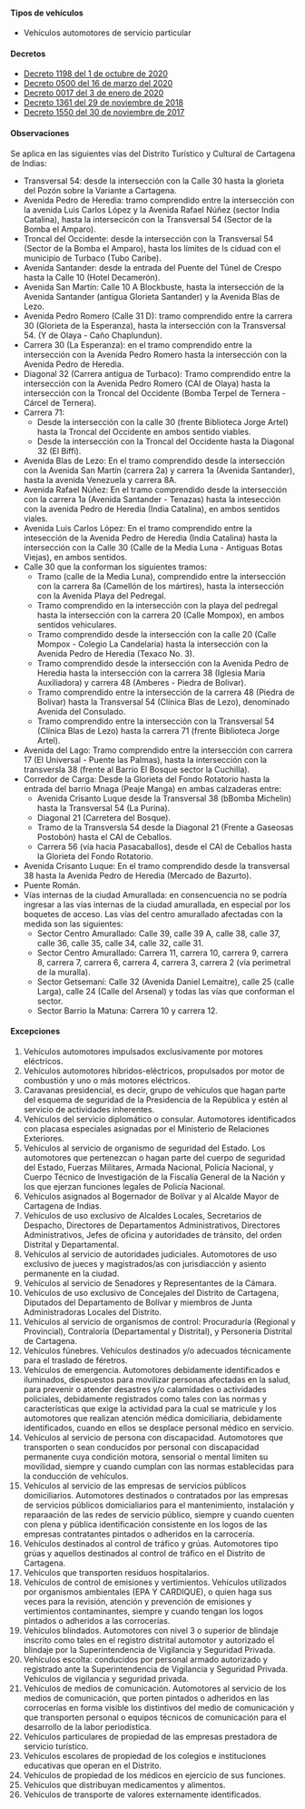 #### Tipos de vehículos

- Vehículos automotores de servicio particular

#### Decretos

- [Decreto 1198 del 1 de octubre de 2020](https://www.transitocartagena.gov.co/links/Decretos/Decretos_2018/Decreto_1198.PDF)
- [Decreto 0500 del 16 de marzo del 2020](/cartagena/decreto-0500-del-16-de-marzo-del-2020.pdf)
- [Decreto 0017 del 3 de enero de 2020](https://www.transitocartagena.gov.co/links/Decretos/Decretos_2018/Decreto-0017_2020-P.PDF)
- [Decreto 1361 del 29 de noviembre de 2018](/cartagena/decreto-1361-del-29-de-noviembre-de-2018.pdf)
- [Decreto 1550 del 30 de noviembre de 2017](/cartagena/decreto-1550-del-30-de-noviembre-de-2017.pdf)

#### Observaciones

Se aplica en las siguientes vías del Distrito Turístico y Cultural de Cartagena de Indias:

- Transversal 54: desde la intersección con la Calle 30 hasta la glorieta del Pozón sobre la Variante a Cartagena.
- Avenida Pedro de Heredia: tramo comprendido entre la intersección con la avenida Luis Carlos López y la Avenida Rafael Núñez (sector India Catalina), hasta la intersecicón con la Transversal 54 (Sector de la Bomba el Amparo).
- Troncal del Occidente: desde la intersección con la Transversal 54 (Sector de la Bomba el Amparo), hasta los límites de ls ciduad con el municipio de Turbaco (Tubo Caribe).
- Avenida Santander: desde la entrada del Puente del Túnel de Crespo hasta la Calle 10 (Hotel Decamerón).
- Avenida San Martín: Calle 10 A Blockbuste, hasta la intersección de la Avenida Santander (antigua Glorieta Santander) y la Avenida Blas de Lezo.
- Avenida Pedro Romero (Calle 31 D): tramo comprendido entre la carrera 30 (Glorieta de la Esperanza), hasta la intersección con la Transversal 54. (Y de Olaya - Caño Chaplundun).
- Carrera 30 (La Esperanza): en el tramo comprendido entre la intersección con la Avenida Pedro Romero hasta la intersección con la Avenida Pedro de Heredia.
- Diagonal 32 (Carrera antigua de Turbaco): Tramo comprendido entre la intersección con la Avenida Pedro Romero (CAI de Olaya) hasta la intersección con la Troncal del Occidente (Bomba Terpel de Ternera - Cárcel de Ternera).
- Carrera 71:
  - Desde la intersección con la calle 30 (frente Biblioteca Jorge Artel) hasta la Troncal del Occidente en ambos sentido viables.
  - Desde la intersección con la Troncal del Occidente hasta la Diagonal 32 (El Biffi).
- Avenida Blas de Lezo: En el tramo comprendido desde la intersección con la Avenida San Martín (carrera 2a) y carrera 1a (Avenida Santander), hasta la avenida Venezuela y carrera 8A.
- Avenida Rafael Núñez: En el tramo comprendido desde la intersección con la carrera 1a (Avenida Santander - Tenazas) hasta la intesección con la avenida Pedro de Heredia (India Catalina), en ambos sentidos viales.
- Avenida Luis Carlos López: En el tramo comprendido entre la intesección de la Avenida Pedro de Heredia (India Catalina) hasta la intersección con la Calle 30 (Calle de la Media Luna - Antiguas Botas Viejas), en ambos sentidos.
- Calle 30 que la conforman los siguientes tramos:
  - Tramo (calle de la Media Luna), comprendido entre la intersección con la carrera 8a (Camellón de los mártires), hasta la intersección con la Avenida Playa del Pedregal.
  - Tramo comprendido en la intersección con la playa del pedregal hasta la intersección con la carrera 20 (Calle Mompox), en ambos sentidos vehiculares.
  - Tramo comprendido desde la intersección con la calle 20 (Calle Mompox - Colegio La Candelaria) hasta la intersección con la Avenida Pedro de Heredia (Texaco No. 3).
  - Tramo comprendido desde la intersección con la Avenida Pedro de Heredia hasta la intersección con la carrera 38 (Iglesia María Auxiliadora) y carrera 48 (Amberes - Piedra de Bolivar).
  - Tramo comprendido entre la intersección de la carrera 48 (Piedra de Bolivar) hasta la Transversal 54 (Clínica Blas de Lezo), denominado Avenida del Consulado.
  - Tramo comprendido entre la intersección con la Transversal 54 (Clínica Blas de Lezo) hasta la carrera 71 (frente Biblioteca Jorge Artel).
- Avenida del Lago: Tramo comprendido entre la intersección con carrera 17 (El Universal - Puente las Palmas), hasta la intersección con la transversla 38 (frente al Barrio El Bosque sector la Cuchilla).
- Corredor de Carga: Desde la Glorieta del Fondo Rotatorio hasta la entrada del barrio Mnaga (Peaje Manga) en ambas calzaderas entre:
  - Avenida Crisanto Luque desde la Transversal 38 (bBomba Michelin) hasta la Transversal 54 (La Purina).
  - Diagonal 21 (Carretera del Bosque).
  - Tramo de la Transversla 54 desde la Diagonal 21 (Frente a Gaseosas Postobón) hasta el CAI de Ceballos.
  - Carrera 56 (vía hacia Pasacaballos), desde el CAI de Ceballos hasta la Glorieta del Fondo Rotatorio.
- Avenida Crisanto Luque: En el tramo comprendido desde la transversal 38 hasta la Avenida Pedro de Heredia (Mercado de Bazurto).
- Puente Román.
- Vías internas de la ciudad Amurallada: en consencuencia no se podría ingresar a las vías internas de la ciudad amurallada, en especial por los boquetes de acceso. Las vías del centro amurallado afectadas con la medida son las siguientes:
  - Sector Centro Amurallado: Calle 39, calle 39 A, calle 38, calle 37, calle 36, calle 35, calle 34, calle 32, calle 31.
  - Sector Centro Amurallado: Carrera 11, carrera 10, carrera 9, carrera 8, carrera 7, carrera 6, carrera 4, carrera 3, carrera 2 (vía perimetral de la muralla).
  - Sector Getsemaní: Calle 32 (Avenida Daniel Lemaitre), calle 25 (calle Larga), calle 24 (Calle del Arsenal) y todas las vías que conforman el sector.
  - Sector Barrio la Matuna: Carrera 10 y carrera 12.

#### Excepciones

1. Vehículos automotores impulsados exclusivamente por motores eléctricos.
2. Vehículos automotores híbridos-eléctricos, propulsados por motor de combustión y uno o más motores eléctricos.
3. Caravanas presidencial, es decir, grupo de vehículos que hagan parte del esquema de seguridad de la Presidencia de la República y estén al servicio de actividades inherentes.
4. Vehículos del servicio diplomático o consular. Automotores identificados con placasa especiales asignadas por el Ministerio de Relaciones Exteriores.
5. Vehículos al servicio de organismo de seguridad del Estado. Los automotores que pertenezcan o hagan parte del cuerpo de seguridad del Estado, Fuerzas Militares, Armada Nacional, Policía Nacional, y Cuerpo Técnico de Investigación de la Fiscalía General de la Nación y los que ejerzan funciones legales de Policía Nacional.
6. Vehículos asignados al Bogernador de Bolívar y al Alcalde Mayor de Cartagena de Indias.
7. Vehículos de uso exclusivo de Alcaldes Locales, Secretarios de Despacho, Directores de Departamentos Administrativos, Directores Administrativos, Jefes de oficina y autoridades de tránsito, del orden Distrital y Departamental.
8. Vehículos al servicio de autoridades judiciales. Automotores de uso exclusivo de jueces y magistrados/as con jurisdiacción y asiento permanente en la ciudad.
9. Vehículos al servicio de Senadores y Representantes de la Cámara.
10. Vehículos de uso exclusivo de Concejales del Distrito de Cartagena, Diputados del Departamento de Bolívar y miembros de Junta Administradoras Locales del Distrito.
11. Vehículos al servicio de organismos de control: Procuraduría (Regional y Provincial), Contraloría (Departamental y Distrital), y Personería Distrital de Cartagena.
12. Vehículos fúnebres. Vehículos destinados y/o adecuados técnicamente para el traslado de féretros.
13. Vehículos de emergencia. Automotores debidamente identificados e iluminados, diespuestos para movilizar personas afectadas en la salud, para prevenir o atender desastres y/o calamidades o actividades policiales, debidamente registrados como tales con las normas y características que exige la actividad para la cual se matricule y los automotores que realizan atención médica domiciliaria, debidamente identificados, cuando en ellos se desplace personal médico en servicio.
14. Vehículos al servicio de persona con discapacidad. Automotores que transporten o sean conducidos por personal con discapacidad permanente cuya condición motora, sensorial o mental limiten su movilidad, siempre y cuando cumplan con las normas establecidas para la conducción de vehículos.
15. Vehículos al servicio de las empresas de servicios públicos domiciliarios. Automotores destinados o contratados por las empresas de servicios públicos domicialiarios para el mantenimiento, instalación y reparaación de las redes de servicio público, siempre y cuando cuenten con plena y pública identificación consistente en los logos de las empresas contratantes pintados o adheridos en la carrocería.
16. Vehículos destinados al control de tráfico y grúas. Automotores tipo grúas y aquellos destinados al control de tráfico en el Distrito de Cartagena.
17. Vehículos que transporten residuos hospitalarios.
18. Vehículos de control de emisiones y vertimientos. Vehículos utilizados por organismos ambientales (EPA Y CARDIQUE), o quien haga sus veces para la revisión, atención y prevención de emisiones y vertimientos contaminantes, siempre y cuando tengan los logos pintados o adheridos a las corrocerías.
19. Vehículos blindados. Automotores con nivel 3 o superior de blindaje inscrito como tales en el registro distrital automotor y autorizado el blindaje por la Superintendencia de Vigilancia y Seguridad Privada.
20. Vehículos escolta: conducidos por personal armado autorizado y registrado ante la Superintendencia de Vigilancia y Seguridad Privada. Vehículos de vigilancia y seguridad privada.
21. Vehículos de medios de comunicación. Automotores al servicio de los medios de comunicación, que porten pintados o adheridos en las corrocerías en forma visible los distintivos del medio de comunicación y que transporten personal o equipos técnicos de comunicación para el desarrollo de la labor periodística.
22. Vehículos particulares de propiedad de las empresas prestadora de servicio turístico.
23. Vehículos escolares de propiedad de los colegios e instituciones educativas que operan en el Distrito.
24. Vehículos de propiedad de los médicos en ejercicio de sus funciones.
25. Vehículos que distribuyan medicamentos y alimentos.
26. Vehículos de transporte de valores externamente identificados.
